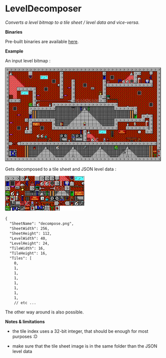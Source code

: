 LevelDecomposer
===============

*Converts a level bitmap to a tile sheet / level data and vice-versa.*

**Binaries**

Pre-built binaries are available [here](https://github.com/aybe/LevelDecomposer/releases).


**Example**

An input level bitmap :

![](https://raw.githubusercontent.com/aybe/LevelDecomposer/master/sample/example_recompose.png)

Gets decomposed to a tile sheet and JSON level data :

![](https://raw.githubusercontent.com/aybe/LevelDecomposer/master/sample/example_decompose.png)

```
{
  "SheetName": "decompose.png",
  "SheetWidth": 256,
  "SheetHeight": 112,
  "LevelWidth": 40,
  "LevelHeight": 24,
  "TileWidth": 16,
  "TileHeight": 16,
  "Tiles": [
    0,
    1,
    1,
    1,
    1,
    1,
    1,
    1,
    // etc ...
```

The other way around is also possible.

**Notes & limitations**

- the tile index uses a 32-bit integer, that should be enough for most purposes :D

- make sure that the tile sheet image is in the same folder than the JSON level data
